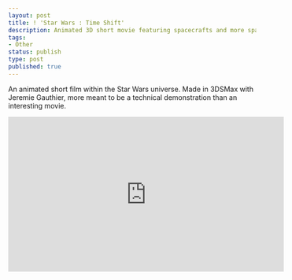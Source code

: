 ```yaml
---
layout: post
title: ! 'Star Wars : Time Shift'
description: Animated 3D short movie featuring spacecrafts and more spacecrafts.
tags:
- Other
status: publish
type: post
published: true
---
```

An animated short film within the Star Wars universe. Made in 3DSMax with Jeremie Gauthier, more meant to be a technical demonstration than an interesting movie.

<iframe src="http://www.youtube.com/embed/1fFvJNeq9OA" frameborder="0" width="560" height="315"></iframe>
